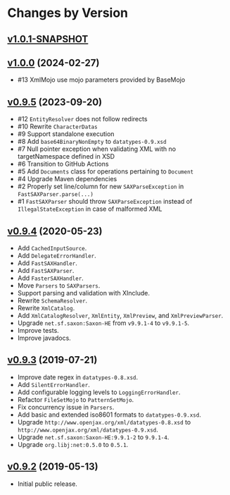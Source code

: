 # Changes by Version

## [v1.0.1-SNAPSHOT](https://github.com/libj/util/compare/b1c87b0377c5e611955c1486b9b392980eef4aa1..HEAD)

## [v1.0.0](https://github.com/libj/util/compare/d0c67d4e541efec6c78816639664513db64488dd..b1c87b0377c5e611955c1486b9b392980eef4aa1) (2024-02-27)
* #13 XmlMojo use mojo parameters provided by BaseMojo

## [v0.9.5](https://github.com/openjax/xml/compare/cb61e8271d217eb106e6d62b972e0562fb20697c..d0c67d4e541efec6c78816639664513db64488dd) (2023-09-20)
* #12 `EntityResolver` does not follow redirects
* #10 Rewrite `CharacterDatas`
* #9 Support standalone execution
* #8 Add `base64BinaryNonEmpty` to `datatypes-0.9.xsd`
* #7 Null pointer exception when validating XML with no targetNamespace defined in XSD
* #6 Transition to GitHub Actions
* #5 Add `Documents` class for operations pertaining to `Document`
* #4 Upgrade Maven dependencies
* #2 Properly set line/column for new `SAXParseException` in `FastSAXParser.parse(...)`
* #1 `FastSAXParser` should throw `SAXParseException` instead of `IllegalStateException` in case of malformed XML

## [v0.9.4](https://github.com/openjax/xml/compare/cc44b4706d3802ab7a6737f11bcc84341c7fe1de..cb61e8271d217eb106e6d62b972e0562fb20697c) (2020-05-23)
* Add `CachedInputSource`.
* Add `DelegateErrorHandler`.
* Add `FastSAXHandler`.
* Add `FastSAXParser`.
* Add `FasterSAXHandler`.
* Move `Parsers` to `SAXParsers`.
* Support parsing and validation with XInclude.
* Rewrite `SchemaResolver`.
* Rewrite `XmlCatalog`.
* Add `XmlCatalogResolver`, `XmlEntity`, `XmlPreview`, and `XmlPreviewParser`.
* Upgrade `net.sf.saxon:Saxon-HE` from `v9.9.1-4` to `v9.9.1-5`.
* Improve tests.
* Improve javadocs.

## [v0.9.3](https://github.com/openjax/xml/compare/d2b32b14b98199fa90721eb9b345c4abaa7447c2..cc44b4706d3802ab7a6737f11bcc84341c7fe1de) (2019-07-21)
* Improve date regex in `datatypes-0.8.xsd`.
* Add `SilentErrorHandler`.
* Add configurable logging levels to `LoggingErrorHandler`.
* Refactor `FileSetMojo` to `PatternSetMojo`.
* Fix concurrency issue in `Parsers`.
* Add basic and extended iso8601 formats to `datatypes-0.9.xsd`.
* Upgrade `http://www.openjax.org/xml/datatypes-0.8.xsd` to `http://www.openjax.org/xml/datatypes-0.9.xsd`.
* Upgrade `net.sf.saxon:Saxon-HE:9.9.1-2` to `9.9.1-4`.
* Upgrade `org.libj:net:0.5.0` to `0.5.1`.

## [v0.9.2](https://github.com/entinae/pom/compare/bc0f34c466b5947f934f105af188f13d7b9ebaa8..d2b32b14b98199fa90721eb9b345c4abaa7447c2) (2019-05-13)
* Initial public release.